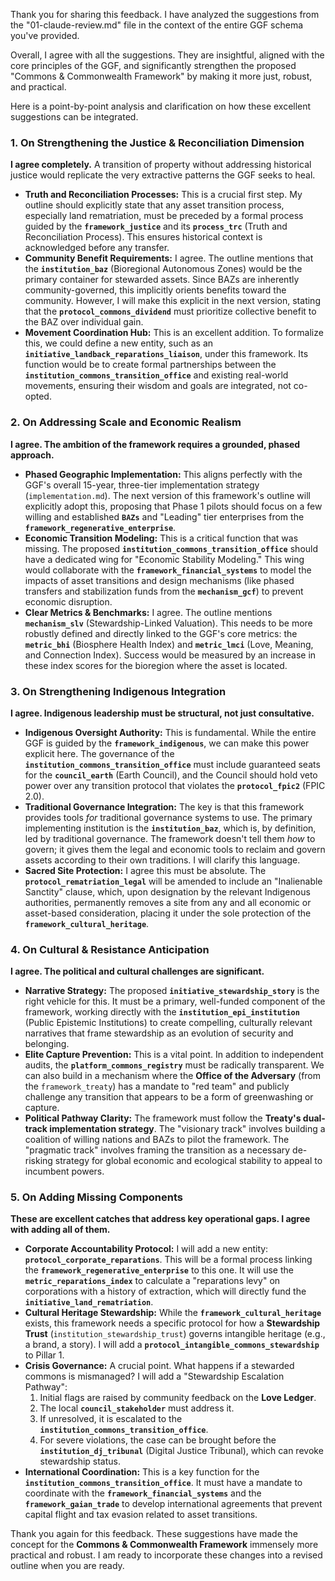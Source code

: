 Thank you for sharing this feedback. I have analyzed the suggestions from the "01-claude-review.md" file in the context of the entire GGF schema you've provided.

Overall, I agree with all the suggestions. They are insightful, aligned with the core principles of the GGF, and significantly strengthen the proposed "Commons & Commonwealth Framework" by making it more just, robust, and practical.

Here is a point-by-point analysis and clarification on how these excellent suggestions can be integrated.

### 1. On Strengthening the Justice & Reconciliation Dimension

**I agree completely.** A transition of property without addressing historical justice would replicate the very extractive patterns the GGF seeks to heal.

* **Truth and Reconciliation Processes:** This is a crucial first step. My outline should explicitly state that any asset transition process, especially land rematriation, must be preceded by a formal process guided by the **`framework_justice`** and its **`process_trc`** (Truth and Reconciliation Process). This ensures historical context is acknowledged before any transfer.
* **Community Benefit Requirements:** I agree. The outline mentions that the **`institution_baz`** (Bioregional Autonomous Zones) would be the primary container for stewarded assets. Since BAZs are inherently community-governed, this implicitly orients benefits toward the community. However, I will make this explicit in the next version, stating that the **`protocol_commons_dividend`** must prioritize collective benefit to the BAZ over individual gain.
* **Movement Coordination Hub:** This is an excellent addition. To formalize this, we could define a new entity, such as an **`initiative_landback_reparations_liaison`**, under this framework. Its function would be to create formal partnerships between the **`institution_commons_transition_office`** and existing real-world movements, ensuring their wisdom and goals are integrated, not co-opted.

### 2. On Addressing Scale and Economic Realism

**I agree. The ambition of the framework requires a grounded, phased approach.**

* **Phased Geographic Implementation:** This aligns perfectly with the GGF's overall 15-year, three-tier implementation strategy (`implementation.md`). The next version of this framework's outline will explicitly adopt this, proposing that Phase 1 pilots should focus on a few willing and established **`BAZs`** and "Leading" tier enterprises from the **`framework_regenerative_enterprise`**.
* **Economic Transition Modeling:** This is a critical function that was missing. The proposed **`institution_commons_transition_office`** should have a dedicated wing for "Economic Stability Modeling." This wing would collaborate with the **`framework_financial_systems`** to model the impacts of asset transitions and design mechanisms (like phased transfers and stabilization funds from the **`mechanism_gcf`**) to prevent economic disruption.
* **Clear Metrics & Benchmarks:** I agree. The outline mentions **`mechanism_slv`** (Stewardship-Linked Valuation). This needs to be more robustly defined and directly linked to the GGF's core metrics: the **`metric_bhi`** (Biosphere Health Index) and **`metric_lmci`** (Love, Meaning, and Connection Index). Success would be measured by an increase in these index scores for the bioregion where the asset is located.

### 3. On Strengthening Indigenous Integration

**I agree. Indigenous leadership must be structural, not just consultative.**

* **Indigenous Oversight Authority:** This is fundamental. While the entire GGF is guided by the **`framework_indigenous`**, we can make this power explicit here. The governance of the **`institution_commons_transition_office`** must include guaranteed seats for the **`council_earth`** (Earth Council), and the Council should hold veto power over any transition protocol that violates the **`protocol_fpic2`** (FPIC 2.0).
* **Traditional Governance Integration:** The key is that this framework provides tools *for* traditional governance systems to use. The primary implementing institution is the **`institution_baz`**, which is, by definition, led by traditional governance. The framework doesn't tell them *how* to govern; it gives them the legal and economic tools to reclaim and govern assets according to their own traditions. I will clarify this language.
* **Sacred Site Protection:** I agree this must be absolute. The **`protocol_rematriation_legal`** will be amended to include an "Inalienable Sanctity" clause, which, upon designation by the relevant Indigenous authorities, permanently removes a site from any and all economic or asset-based consideration, placing it under the sole protection of the **`framework_cultural_heritage`**.

### 4. On Cultural & Resistance Anticipation

**I agree. The political and cultural challenges are significant.**

* **Narrative Strategy:** The proposed **`initiative_stewardship_story`** is the right vehicle for this. It must be a primary, well-funded component of the framework, working directly with the **`institution_epi_institution`** (Public Epistemic Institutions) to create compelling, culturally relevant narratives that frame stewardship as an evolution of security and belonging.
* **Elite Capture Prevention:** This is a vital point. In addition to independent audits, the **`platform_commons_registry`** must be radically transparent. We can also build in a mechanism where the **Office of the Adversary** (from the `framework_treaty`) has a mandate to "red team" and publicly challenge any transition that appears to be a form of greenwashing or capture.
* **Political Pathway Clarity:** The framework must follow the **Treaty's dual-track implementation strategy**. The "visionary track" involves building a coalition of willing nations and BAZs to pilot the framework. The "pragmatic track" involves framing the transition as a necessary de-risking strategy for global economic and ecological stability to appeal to incumbent powers.

### 5. On Adding Missing Components

**These are excellent catches that address key operational gaps. I agree with adding all of them.**

* **Corporate Accountability Protocol:** I will add a new entity: **`protocol_corporate_reparations`**. This will be a formal process linking the **`framework_regenerative_enterprise`** to this one. It will use the **`metric_reparations_index`** to calculate a "reparations levy" on corporations with a history of extraction, which will directly fund the **`initiative_land_rematriation`**.
* **Cultural Heritage Stewardship:** While the **`framework_cultural_heritage`** exists, this framework needs a specific protocol for how a **Stewardship Trust** (`institution_stewardship_trust`) governs intangible heritage (e.g., a brand, a story). I will add a **`protocol_intangible_commons_stewardship`** to Pillar 1.
* **Crisis Governance:** A crucial point. What happens if a stewarded commons is mismanaged? I will add a "Stewardship Escalation Pathway":
    1.  Initial flags are raised by community feedback on the **Love Ledger**.
    2.  The local **`council_stakeholder`** must address it.
    3.  If unresolved, it is escalated to the **`institution_commons_transition_office`**.
    4.  For severe violations, the case can be brought before the **`institution_dj_tribunal`** (Digital Justice Tribunal), which can revoke stewardship status.
* **International Coordination:** This is a key function for the **`institution_commons_transition_office`**. It must have a mandate to coordinate with the **`framework_financial_systems`** and the **`framework_gaian_trade`** to develop international agreements that prevent capital flight and tax evasion related to asset transitions.

Thank you again for this feedback. These suggestions have made the concept for the **Commons & Commonwealth Framework** immensely more practical and robust. I am ready to incorporate these changes into a revised outline when you are ready.
